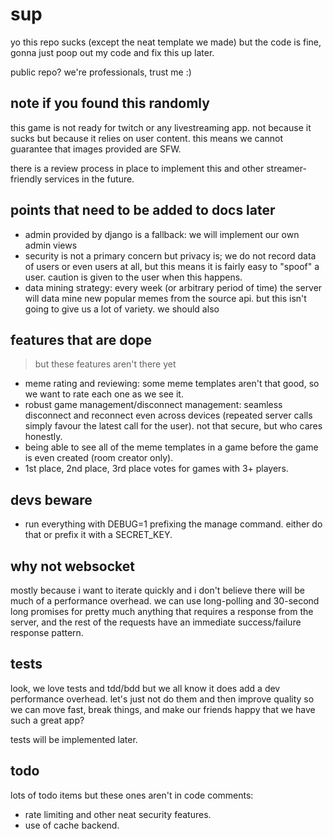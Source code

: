 # sup

yo this repo sucks (except the neat template we made) but the code is fine, gonna just poop out my code and fix this
up later.

public repo? we're professionals, trust me :)

## note if you found this randomly

this game is not ready for twitch or any livestreaming app. not because it sucks but because it relies on user content.
this means we cannot guarantee that images provided are SFW.

there is a review process in place to implement this and other streamer-friendly services in the future.

## points that need to be added to docs later

- admin provided by django is a fallback: we will implement our own admin views
- security is not a primary concern but privacy is; we do not record data of users or even users at all, but this means
  it is fairly easy to "spoof" a user. caution is given to the user when this happens.
- data mining strategy: every week (or arbitrary period of time) the server will data mine new popular memes from the
  source api. but this isn't going to give us a lot of variety. we should also

## features that are dope

> but these features aren't there yet

- meme rating and reviewing: some meme templates aren't that good, so we want to rate each one as we see it.
- robust game management/disconnect management: seamless disconnect and reconnect even across devices (repeated server
  calls simply favour the latest call for the user). not that secure, but who cares honestly.
- being able to see all of the meme templates in a game before the game is even created (room creator only).
- 1st place, 2nd place, 3rd place votes for games with 3+ players.

## devs beware

- run everything with DEBUG=1 prefixing the manage command. either do that or prefix it with a SECRET_KEY.

## why not websocket

mostly because i want to iterate quickly and i don't believe there will be much of a performance overhead. we can use
long-polling and 30-second long promises for pretty much anything that requires a response from the server, and the
rest of the requests have an immediate success/failure response pattern.

## tests

look, we love tests and tdd/bdd but we all know it does add a dev performance overhead. let's just not do them and then
improve quality so we can move fast, break things, and make our friends happy that we have such a great app?

tests will be implemented later.

## todo

lots of todo items but these ones aren't in code comments:

- rate limiting and other neat security features.
- use of cache backend.
